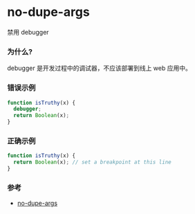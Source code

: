 # no-dupe-args

禁用 debugger

### 为什么?

debugger 是开发过程中的调试器，不应该部署到线上 web 应用中。

### 错误示例

```js
function isTruthy(x) {
  debugger;
  return Boolean(x);
}
```

### 正确示例

```js
function isTruthy(x) {
  return Boolean(x); // set a breakpoint at this line
}
```

### 参考

- [no-dupe-args](https://eslint.org/docs/rules/no-dupe-args)
